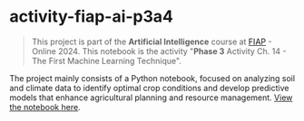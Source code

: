 # activity-fiap-ai-p3a4

> This project is part of the **Artificial Intelligence** course at [FIAP](https://github.com/fiap) - Online 2024. This notebook is the activity "**Phase 3** Activity Ch. 14 - The First Machine Learning Technique".

The project mainly consists of a Python notebook, focused on analyzing soil and climate data to identify optimal crop conditions and develop predictive models that enhance agricultural planning and resource management. [View the notebook here](./LuisFillipeEmidio_RM559976_fase3_cap14.ipynb).
